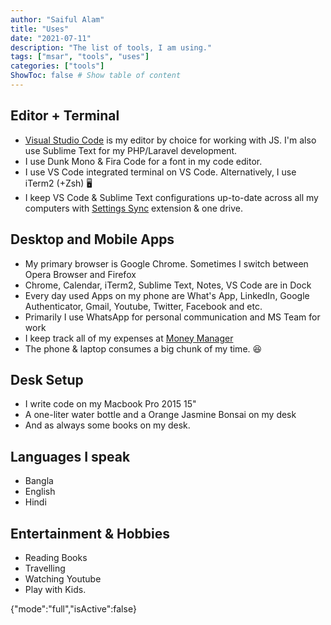 ```yaml
---
author: "Saiful Alam"
title: "Uses"
date: "2021-07-11"
description: "The list of tools, I am using."
tags: ["msar", "tools", "uses"]
categories: ["tools"]
ShowToc: false # Show table of content
---
```


## Editor + Terminal

- [Visual Studio Code][vscode] is my editor by choice for working with JS. I'm also use Sublime Text for my PHP/Laravel development.
- I use Dunk Mono & Fira Code for a font in my code editor.
- I use VS Code integrated terminal on VS Code. Alternatively, I use iTerm2 (+Zsh) 🖥 
- I keep VS Code & Sublime Text configurations up-to-date across all my computers with [Settings Sync][ss] extension & one drive.

## Desktop and Mobile Apps

- My primary browser is Google Chrome. Sometimes I switch between Opera Browser and Firefox
- Chrome, Calendar, iTerm2, Sublime Text, Notes, VS Code are in Dock
- Every day used Apps on my phone are What's App, LinkedIn, Google Authenticator, Gmail, Youtube, Twitter, Facebook and etc.
- Primarily I use WhatsApp for personal communication and MS Team for work
- I keep track all of my expenses at [Money Manager][mm]
- The phone & laptop consumes a big chunk of my time. 😆 

## Desk Setup

- I write code on my Macbook Pro 2015 15"
- A one-liter water bottle and a Orange Jasmine Bonsai on my desk
- And as always some books on my desk.

## Languages I speak

- Bangla
- English
- Hindi

## Entertainment & Hobbies

- Reading Books
- Travelling
- Watching Youtube
- Play with Kids.


[ss]: https://marketplace.visualstudio.com/items?itemName=Shan.code-settings-sync
[vscode]: https://code.visualstudio.com/
[mm]: https://realbyteapps.com
{"mode":"full","isActive":false}